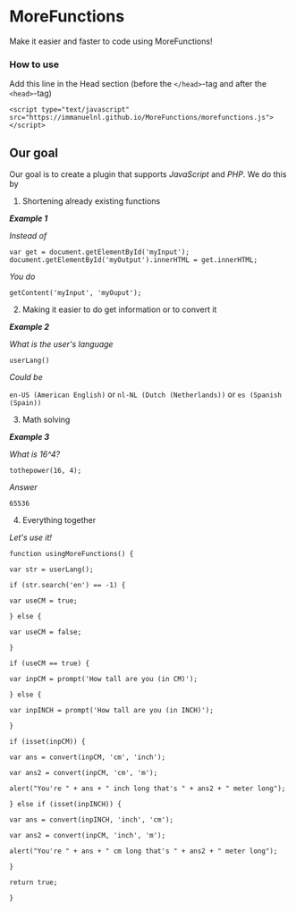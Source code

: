 # MoreFunctions
Make it easier and faster to code using MoreFunctions!

### How to use
Add this line in the Head section (before the `</head>`-tag and after the `<head>`-tag)

`<script type="text/javascript" src="https://immanuelnl.github.io/MoreFunctions/morefunctions.js"></script>`
## Our goal
Our goal is to create a plugin that supports *JavaScript* and *PHP*.
We do this by
 1) Shortening already existing functions
 
 ***Example 1***
 
 *Instead of*
 
 `var get = document.getElementById('myInput');
 document.getElementById('myOutput').innerHTML = get.innerHTML;`
 
 *You do*
 
 `getContent('myInput', 'myOuput');`
 
 2) Making it easier to do get information or to convert it
 
 ***Example 2***
 
 *What is the user's language*
 
 `userLang()`
 
 *Could be*
 
 `en-US (American English)` or `nl-NL (Dutch (Netherlands))` or `es (Spanish (Spain))`

3) Math solving

***Example 3***

*What is 16^4?*

`tothepower(16, 4);`

*Answer*

`65536`

4) Everything together

 *Let's use it!*

`function usingMoreFunctions() {`

`var str = userLang();`

`if (str.search('en') == -1) {`

`var useCM = true;`

`} else {`

`var useCM = false;`

`}`

`if (useCM == true) {`

`var inpCM = prompt('How tall are you (in CM)');`

`} else {`

`var inpINCH = prompt('How tall are you (in INCH)');`

`}`

`if (isset(inpCM)) {`

`var ans = convert(inpCM, 'cm', 'inch');`

`var ans2 = convert(inpCM, 'cm', 'm');`

`alert("You're " + ans + " inch long that's " + ans2 + " meter long");`

`} else if (isset(inpINCH)) {`

`var ans = convert(inpINCH, 'inch', 'cm');`

`var ans2 = convert(inpCM, 'inch', 'm');`

`alert("You're " + ans + " cm long that's " + ans2 + " meter long");`

`}`

`return true;`

`}`

